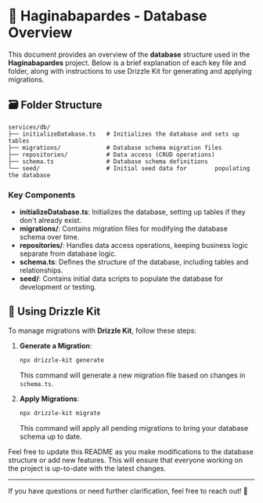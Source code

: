 # 📂 Haginabapardes - Database Overview

This document provides an overview of the **database** structure used in the **Haginabapardes** project. Below is a brief explanation of each key file and folder, along with instructions to use Drizzle Kit for generating and applying migrations.

## 🗃️ Folder Structure

```
services/db/
├── initializeDatabase.ts   # Initializes the database and sets up tables
├── migrations/             # Database schema migration files
├── repositories/           # Data access (CRUD operations)
├── schema.ts               # Database schema definitions
└── seed/                   # Initial seed data for        populating the database
```

### Key Components

- **initializeDatabase.ts**: Initializes the database, setting up tables if they don't already exist.
- **migrations/**: Contains migration files for modifying the database schema over time.
- **repositories/**: Handles data access operations, keeping business logic separate from database logic.
- **schema.ts**: Defines the structure of the database, including tables and relationships.
- **seed/**: Contains initial data scripts to populate the database for development or testing.

## 🔄 Using Drizzle Kit

To manage migrations with **Drizzle Kit**, follow these steps:

1. **Generate a Migration**:

   ```bash
   npx drizzle-kit generate
   ```

   This command will generate a new migration file based on changes in `schema.ts`.

2. **Apply Migrations**:
   ```bash
   npx drizzle-kit migrate
   ```
   This command will apply all pending migrations to bring your database schema up to date.

Feel free to update this README as you make modifications to the database structure or add new features. This will ensure that everyone working on the project is up-to-date with the latest changes.

---

If you have questions or need further clarification, feel free to reach out! 🚀
